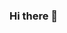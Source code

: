 ### Hi there 👋

<!--
**youhyunsung/youhyunsung** is a ✨ _special_ ✨ repository because its `README.md` (this file) appears on your GitHub profile.

If you want to know more about me, Please visit [here](https://youhyunsung.github.io/)!
-->
